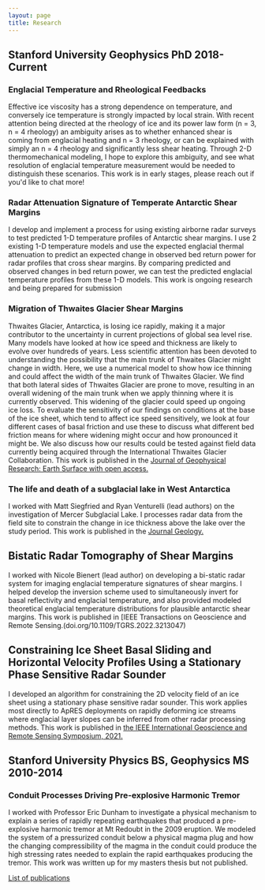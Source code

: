 ```yaml
---
layout: page
title: Research	
---
```


## Stanford University Geophysics PhD 2018-Current

### Englacial Temperature and Rheological Feedbacks
Effective ice viscosity has a strong dependence on temperature, and conversely ice temperature is strongly impacted by local strain. With recent attention being directed at the rheology of ice and its power law form (n = 3, n = 4 rheology) an ambiguity arises as to whether enhanced shear is coming from englacial heating and n = 3 rheology, or can be explained with simply an n = 4 rheology and significantly less shear heating. Through 2-D thermomechanical modeling, I hope to explore this ambiguity, and see what resolution of englacial temperature measurement would be needed to distinguish these scenarios. This work is in early stages, please reach out if you'd like to chat more! 


### Radar Attenuation Signature of Temperate Antarctic Shear Margins
I develop and implement a process for using existing airborne radar surveys to test predicted 1-D temperature profiles of Antarctic shear margins. I use 2 existing 1-D temperature models and use the expected englacial thermal attenuation to predict an expected change in observed bed return power for radar profiles that cross shear margins. By comparing predicted and observed changes in bed return power, we can test the predicted englacial temperature profiles from these 1-D models. This work is ongoing research and being prepared for submission 

### Migration of Thwaites Glacier Shear Margins
Thwaites Glacier, Antarctica, is losing ice rapidly, making it a major contributor to the uncertainty in current projections of global sea level rise. Many models have looked at how ice speed and thickness are likely to evolve over hundreds of years. Less scientific attention has been devoted to understanding the possibility that the main trunk of Thwaites Glacier might change in width. Here, we use a numerical model to show how ice thinning and could affect the width of the main trunk of Thwaites Glacier. We find that both lateral sides of Thwaites Glacier are prone to move, resulting in an overall widening of the main trunk when we apply thinning where it is currently observed. This widening of the glacier could speed up ongoing ice loss. To evaluate the sensitivity of our findings on conditions at the base of the ice sheet, which tend to affect ice speed sensitively, we look at four different cases of basal friction and use these to discuss what different bed friction means for where widening might occur and how pronounced it might be. We also discuss how our results could be tested against field data currently being acquired through the International Thwaites Glacier Collaboration. 
This work is published in the [Journal of Geophysical Research: Earth Surface with open access.](https://doi.org/10.1029/2022JF006958)

### The life and death of a subglacial lake in West Antarctica
I worked with Matt Siegfried and Ryan Venturelli (lead authors) on the investigation of Mercer Subglacial Lake. I processes radar data from the field site to constrain the change in ice thickness above the lake over the study period. 
This work is published in the [Journal Geology.](https://doi.org/10.1130/G50995.1)

## Bistatic Radar Tomography of Shear Margins
I worked with Nicole Bienert (lead author) on developing a bi-static radar system for imaging englacial temperature signatures of shear margins. I helped develop the inversion scheme used to simultaneously invert for basal reflectivity and englacial temperature, and also provided modeled theoretical englacial temperature distributions for plausible antarctic shear margins. 
This work is published in [IEEE Transactions on Geoscience and Remote Sensing.(doi.org/10.1109/TGRS.2022.3213047)

## Constraining Ice Sheet Basal Sliding and Horizontal Velocity Profiles Using a Stationary Phase Sensitive Radar Sounder
I developed an algorithm for constraining the 2D velocity field of an ice sheet using a stationary phase sensitive radar sounder. This work applies most directly to ApRES deployments on rapidly deforming ice streams where englacial layer slopes can be inferred from other radar processing methods. 
This work is published in [the IEEE International Geoscience and Remote Sensing Symposium, 2021.](doi.org/10.1109/IGARSS47720.2021.9554535)

## Stanford University Physics BS, Geophysics MS 2010-2014 

### Conduit Processes Driving Pre-explosive Harmonic Tremor
I worked with Professor Eric Dunham to investigate a physical mechanism to explain a series of rapidly repeating earthquakes that produced a pre-explosive harmonic tremor at Mt Redoubt in the 2009 eruption. We modeled the system of a pressurized conduit below a physical magma plug and how the changing compressibility of the magma in the conduit could produce the high stressing rates needed to explain the rapid earthquakes producing the tremor. This work was written up for my masters thesis but not published. 

<a href="{{ 'publications.html' | absolute_url }}" class="button">List of publications</a>


